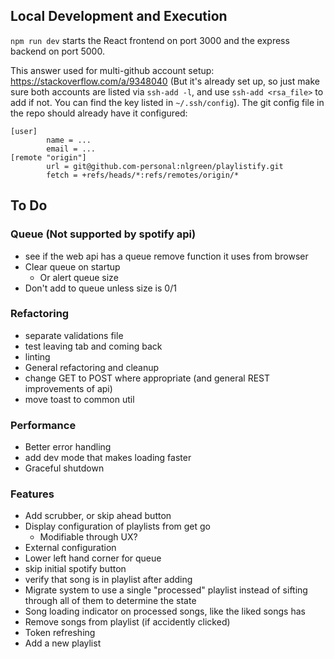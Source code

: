 ## Local Development and Execution
`npm run dev` starts the React frontend on port 3000 and the express backend on port 5000.

This answer used for multi-github account setup: https://stackoverflow.com/a/9348040
(But it's already set up, so just make sure both accounts are listed via `ssh-add -l`, and use `ssh-add <rsa_file>` to add if not. You can find the key listed
in `~/.ssh/config`). The git config file in the repo should already have it configured:
```
[user]
        name = ...
        email = ...
[remote "origin"]
        url = git@github.com-personal:nlgreen/playlistify.git
        fetch = +refs/heads/*:refs/remotes/origin/*
```

## To Do
### Queue (Not supported by spotify api)
- see if the web api has a queue remove function it uses from browser
- Clear queue on startup
  - Or alert queue size
- Don't add to queue unless size is 0/1
### Refactoring
- separate validations file
- test leaving tab and coming back
- linting
- General refactoring and cleanup
- change GET to POST where appropriate (and general REST improvements of api)
- move toast to common util

### Performance
- Better error handling
- add dev mode that makes loading faster
- Graceful shutdown

### Features
- Add scrubber, or skip ahead button
- Display configuration of playlists from get go
  - Modifiable through UX?
- External configuration
- Lower left hand corner for queue
- skip initial spotify button
- verify that song is in playlist after adding
- Migrate system to use a single "processed" playlist instead of sifting through all of them to determine the state
- Song loading indicator on processed songs, like the liked songs has
- Remove songs from playlist (if accidently clicked)
- Token refreshing
- Add a new playlist